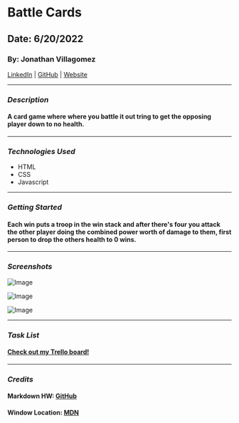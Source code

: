 # Battle Cards

## Date: 6/20/2022

### By: Jonathan Villagomez

[LinkedIn](https://www.linkedin.com/in/jonathan-hernandez-361565240/) |
[GitHub](https://github.com/VillagomezHJonathan) |
[Website](https://www.jonweb.dev/)

---

### **_Description_**

#### A card game where where you battle it out tring to get the opposing player down to no health.

---

### **_Technologies Used_**

- HTML
- CSS
- Javascript

---

### **_Getting Started_**

#### Each win puts a troop in the win stack and after there's four you attack the other player doing the combined power worth of damage to them, first person to drop the others health to 0 wins.

---

### **_Screenshots_**

![Image](https://i.imgur.com/KeTDq7n.png)

![Image](https://i.imgur.com/df3lnHa.png)

![Image](https://i.imgur.com/GgwaGXE.png)

---

### **_Task List_**

#### [Check out my Trello board!](https://trello.com/b/jTUqK2xY/battle-cards)

---

### **_Credits_**

#### Markdown HW: [GitHub](https://github.com/VillagomezHJonathan/u1_hw_markdown)

#### Window Location: [MDN](https://developer.mozilla.org/en-US/docs/Web/API/Window/location)
